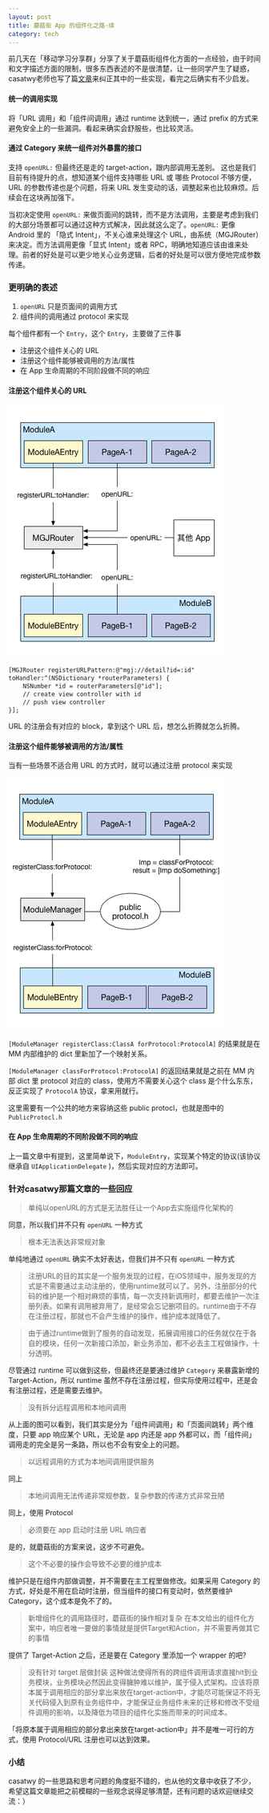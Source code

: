 ```yaml
---
layout: post
title: 蘑菇街 App 的组件化之路·续
category: tech
---
```


前几天在「移动学习分享群」分享了关于蘑菇街组件化方面的一点经验，由于时间和文字描述方面的限制，很多东西表述的不是很清楚，让一些同学产生了疑惑，casatwy老师也写了篇[文章](http://casatwy.com/iOS-Modulization.html)来纠正其中的一些实现，看完之后确实有不少启发。

#### 统一的调用实现
将「URL 调用」和「组件间调用」通过 runtime 达到统一，通过 prefix 的方式来避免安全上的一些漏洞。看起来确实会舒服些，也比较灵活。

#### 通过 Category 来统一组件对外暴露的接口
支持 `openURL:` 但最终还是走的 target-action，跟内部调用无差别。
这也是我们目前有待提升的点，想知道某个组件支持哪些 URL 或 哪些 Protocol 不够方便，URL 的参数传递也是个问题，将来 URL 发生变动的话，调整起来也比较麻烦。后续会在这块再加强下。

当初决定使用 `openURL:` 来做页面间的跳转，而不是方法调用，主要是考虑到我们的大部分场景都可以通过这种方式解决，因此就这么定了。`openURL:` 更像 Android 里的 「隐式 Intent」，不关心谁来处理这个 URL，由系统（MGJRouter）来决定。而方法调用更像「显式 Intent」或者 RPC，明确地知道应该由谁来处理。前者的好处是可以更少地关心业务逻辑，后者的好处是可以很方便地完成参数传递。

### 更明确的表述

1. `openURL` 只是页面间的调用方式
2. 组件间的调用通过 protocol 来实现

每个组件都有一个 `Entry`，这个 `Entry`，主要做了三件事

* 注册这个组件关心的 URL
* 注册这个组件能够被调用的方法/属性
* 在 App 生命周期的不同阶段做不同的响应

#### 注册这个组件关心的 URL
![MGJRoute](/image/MGJRouter.png)


```objc
[MGJRouter registerURLPattern:@"mgj://detail?id=:id" toHandler:^(NSDictionary *routerParameters) {
    NSNumber *id = routerParameters[@"id"];
    // create view controller with id
    // push view controller
}];
```

URL 的注册会有对应的 block，拿到这个 URL 后，想怎么折腾就怎么折腾。

#### 注册这个组件能够被调用的方法/属性
当有一些场景不适合用 URL 的方式时，就可以通过注册 protocol 来实现

![ModuleManage](/image/ModuleManager.png)

`[ModuleManager registerClass:ClassA forProtocol:ProtocolA]` 的结果就是在 MM 内部维护的 dict 里新加了一个映射关系。

`[ModuleManager classForProtocol:ProtocolA]` 的返回结果就是之前在 MM 内部 dict 里 protocol 对应的 class，使用方不需要关心这个 class 是个什么东东，反正实现了 `ProtocolA` 协议，拿来用就行。

这里需要有一个公共的地方来容纳这些 public protocl，也就是图中的 `PublicProtocl.h`

#### 在 App 生命周期的不同阶段做不同的响应
上一篇文章中有提到，这里简单说下，`ModuleEntry`，实现某个特定的协议(该协议继承自 `UIApplicationDelegate` )，然后实现对应的方法即可。

### 针对casatwy那篇文章的一些回应

> 单纯以openURL的方式是无法胜任让一个App去实施组件化架构的

同意，所以我们并不只有 `openURL` 一种方式

> 根本无法表达非常规对象

单纯地通过 `openURL` 确实不太好表达，但我们并不只有 `openURL` 一种方式

> 注册URL的目的其实是一个服务发现的过程，在iOS领域中，服务发现的方式是不需要通过主动注册的，使用runtime就可以了。另外，注册部分的代码的维护是一个相对麻烦的事情，每一次支持新调用时，都要去维护一次注册列表。如果有调用被弃用了，是经常会忘记删项目的。runtime由于不存在注册过程，那就也不会产生维护的操作，维护成本就降低了。

> 由于通过runtime做到了服务的自动发现，拓展调用接口的任务就仅在于各自的模块，任何一次新接口添加，新业务添加，都不必去主工程做操作，十分透明。

尽管通过 runtime 可以做到这些，但最终还是要通过维护 `Category` 来暴露新增的 Target-Action，所以 runtime 虽然不存在注册过程，但实际使用过程中，还是会有注册过程，还是需要去维护。

> 没有拆分远程调用和本地间调用

从上面的图可以看到，我们其实是分为「组件间调用」和「页面间跳转」两个维度，只要 app 响应某个 URL，无论是 app 内还是 app 外都可以，而「组件间」调用走的完全是另一条路，所以也不会有安全上的问题。

> 以远程调用的方式为本地间调用提供服务

同上

> 本地间调用无法传递非常规参数，复杂参数的传递方式非常丑陋

同上，使用 Protocol

> 必须要在 app 启动时注册 URL 响应者

是的，就蘑菇街的方案来说，这步不可避免。

> 这个不必要的操作会导致不必要的维护成本

维护只是在组件内部做调整，并不需要在主工程里做修改。如果采用 Category 的方式，好处是不用在启动时注册，但当组件的接口有变动时，依然要维护 Category，这个成本是免不了的。

> 新增组件化的调用路径时，蘑菇街的操作相对复杂
> 在本文给出的组件化方案中，响应者唯一要做的事情就是提供Target和Action，并不需要再做其它的事情

提供了 Target-Action 之后，还是要在 Category 里添加一个 wrapper 的吧?

> 没有针对 target 层做封装
> 这种做法使得所有的跨组件调用请求直接hit到业务模块，业务模块必然因此变得臃肿难以维护，属于侵入式架构。应该将原本属于调用相应的部分拿出来放在target-action中，才能尽可能保证不将无关代码侵入到原有业务组件中，才能保证业务组件未来的迁移和修改不受组件调用的影响，以及降低为项目的组件化实施而带来的时间成本。

「将原本属于调用相应的部分拿出来放在target-action中」并不是唯一可行的方式，使用 Protocol/URL 注册也可以达到效果。

### 小结
casatwy 的一些思路和思考问题的角度挺不错的，也从他的文章中收获了不少，希望这篇文章能把之前模糊的一些观念说得足够清楚，还有问题的话欢迎继续交流：）



